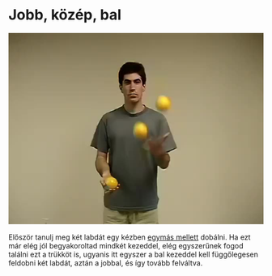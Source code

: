 # Jobb, közép, bal

![rightmiddleleft](/resources/videos/poster/rightmiddleleft.jpg)

Először tanulj meg két labdát egy kézben [egymás mellett](oszlopok.md) dobálni. Ha ezt már elég jól begyakoroltad mindkét kezeddel, elég egyszerűnek fogod találni ezt a trükköt is, ugyanis 	itt egyszer a bal kezeddel kell függőlegesen feldobni két labdát, aztán a jobbal, és így tovább felváltva.


